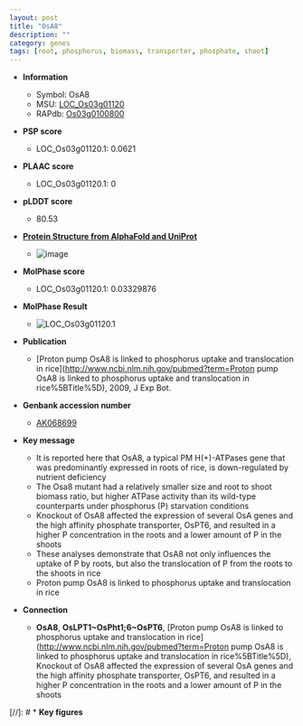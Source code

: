 ```yaml
---
layout: post
title: "OsA8"
description: ""
category: genes
tags: [root, phosphorus, biomass, transporter, phosphate, shoot]
---
```


* **Information**  
    + Symbol: OsA8  
    + MSU: [LOC_Os03g01120](http://rice.plantbiology.msu.edu/cgi-bin/ORF_infopage.cgi?orf=LOC_Os03g01120)  
    + RAPdb: [Os03g0100800](http://rapdb.dna.affrc.go.jp/viewer/gbrowse_details/irgsp1?name=Os03g0100800)  

* **PSP score**  
    + LOC_Os03g01120.1: 0.0621 

* **PLAAC score**  
    + LOC_Os03g01120.1: 0 

* **pLDDT score**
    + 80.53

* **[Protein Structure from AlphaFold and UniProt](https://www.uniprot.org/uniprotkb/Q10T57/entry#structure)**
    + ![image](https://ricepsp.github.io/images/Q1/AF-Q10T57-F1.png)

* **MolPhase score**
    + LOC_Os03g01120.1: 0.03329876

* **MolPhase Result**
    + ![LOC_Os03g01120.1](https://304243504.github.io/Pictures/LOC_Os03g/LOC_Os03g01120.1.png)

* **Publication**  
    + [Proton pump OsA8 is linked to phosphorus uptake and translocation in rice](http://www.ncbi.nlm.nih.gov/pubmed?term=Proton pump OsA8 is linked to phosphorus uptake and translocation in rice%5BTitle%5D), 2009, J Exp Bot.

* **Genbank accession number**  
    + [AK068699](http://www.ncbi.nlm.nih.gov/nuccore/AK068699)

* **Key message**  
    + It is reported here that OsA8, a typical PM H(+)-ATPases gene that was predominantly expressed in roots of rice, is down-regulated by nutrient deficiency
    + The Osa8 mutant had a relatively smaller size and root to shoot biomass ratio, but higher ATPase activity than its wild-type counterparts under phosphorus (P) starvation conditions
    + Knockout of OsA8 affected the expression of several OsA genes and the high affinity phosphate transporter, OsPT6, and resulted in a higher P concentration in the roots and a lower amount of P in the shoots
    + These analyses demonstrate that OsA8 not only influences the uptake of P by roots, but also the translocation of P from the roots to the shoots in rice
    + Proton pump OsA8 is linked to phosphorus uptake and translocation in rice

* **Connection**  
    + __OsA8__, __OsLPT1~OsPht1;6~OsPT6__, [Proton pump OsA8 is linked to phosphorus uptake and translocation in rice](http://www.ncbi.nlm.nih.gov/pubmed?term=Proton pump OsA8 is linked to phosphorus uptake and translocation in rice%5BTitle%5D), Knockout of OsA8 affected the expression of several OsA genes and the high affinity phosphate transporter, OsPT6, and resulted in a higher P concentration in the roots and a lower amount of P in the shoots

[//]: # * **Key figures**  


